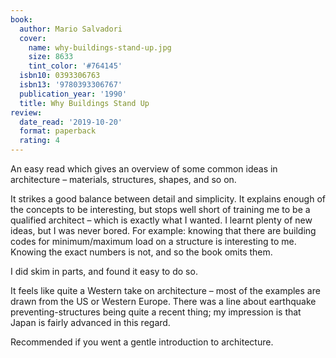 ```yaml
---
book:
  author: Mario Salvadori
  cover:
    name: why-buildings-stand-up.jpg
    size: 8633
    tint_color: '#764145'
  isbn10: 0393306763
  isbn13: '9780393306767'
  publication_year: '1990'
  title: Why Buildings Stand Up
review:
  date_read: '2019-10-20'
  format: paperback
  rating: 4
---
```


An easy read which gives an overview of some common ideas in architecture – materials, structures, shapes, and so on.

It strikes a good balance between detail and simplicity. It explains enough of the concepts to be interesting, but stops well short of training me to be a qualified architect – which is exactly what I wanted. I learnt plenty of new ideas, but I was never bored. For example: knowing that there are building codes for minimum/maximum load on a structure is interesting to me. Knowing the exact numbers is not, and so the book omits them.

I did skim in parts, and found it easy to do so.

It feels like quite a Western take on architecture – most of the examples are drawn from the US or Western Europe. There was a line about earthquake preventing-structures being quite a recent thing; my impression is that Japan is fairly advanced in this regard.

Recommended if you went a gentle introduction to architecture.